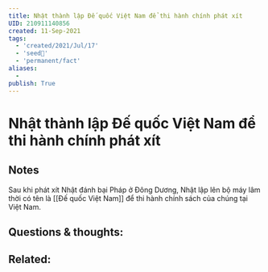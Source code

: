 ```yaml
---
title: Nhật thành lập Đế quốc Việt Nam để thi hành chính phát xít
UID: 210911140856
created: 11-Sep-2021
tags:
  - 'created/2021/Jul/17'
  - 'seed🥜'
  - 'permanent/fact'
aliases:
  - 
publish: True
---
```

# Nhật thành lập Đế quốc Việt Nam để thi hành chính phát xít

## Notes
Sau khi phát xít Nhật đánh bại Pháp ở Đông Dương, Nhật lập lên bộ máy lâm thời có tên là [[Đế quốc Việt Nam]] để thi hành chính sách của chúng tại Việt Nam.

## Questions & thoughts:

## Related:
